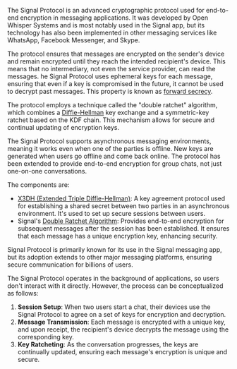 The Signal Protocol is an advanced cryptographic protocol used for end-to-end encryption in messaging applications. It was developed by Open Whisper Systems and is most notably used in the Signal app, but its technology has also been implemented in other messaging services like WhatsApp, Facebook Messenger, and Skype.

The protocol ensures that messages are encrypted on the sender's device and remain encrypted until they reach the intended recipient's device. This means that no intermediary, not even the service provider, can read the messages.  he Signal Protocol uses ephemeral keys for each message, ensuring that even if a key is compromised in the future, it cannot be used to decrypt past messages. This property is known as [forward secrecy](../cryptography/pfs.md).

The protocol employs a technique called the "double ratchet" algorithm, which combines a [Diffie-Hellman](..//cryptography/dh.md) key exchange and a symmetric-key ratchet based on the KDF chain. This mechanism allows for secure and continual updating of encryption keys.

The Signal Protocol supports asynchronous messaging environments, meaning it works even when one of the parties is offline. New keys are generated when users go offline and come back online. The protocol has been extended to provide end-to-end encryption for group chats, not just one-on-one conversations.

The components are:

- [X3DH (Extended Triple Diffie-Hellman)](../cryptography/x3dh.md): A key agreement protocol used for establishing a shared secret between two parties in an asynchronous environment. It's used to set up secure sessions between users.
- Signal's [Double Ratchet Algorithm](../cryptography/dra.md): Provides end-to-end encryption for subsequent messages after the session has been established. It ensures that each message has a unique encryption key, enhancing security.

Signal Protocol is primarily known for its use in the Signal messaging app, but its adoption extends to other major messaging platforms, ensuring secure communication for billions of users.

The Signal Protocol operates in the background of applications, so users don't interact with it directly. However, the process can be conceptualized as follows:

1. **Session Setup**: When two users start a chat, their devices use the Signal Protocol to agree on a set of keys for encryption and decryption.
2. **Message Transmission**: Each message is encrypted with a unique key, and upon receipt, the recipient's device decrypts the message using the corresponding key.
3. **Key Ratcheting**: As the conversation progresses, the keys are continually updated, ensuring each message's encryption is unique and secure.

